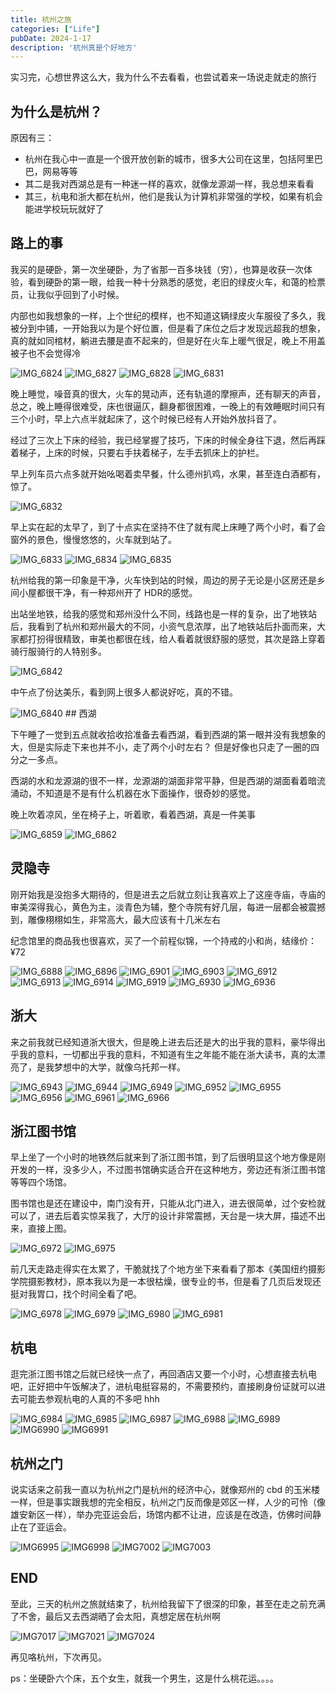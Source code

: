 ```yaml
---
title: 杭州之旅
categories: ["Life"]
pubDate: 2024-1-17
description: '杭州真是个好地方'
---
```


实习完，心想世界这么大，我为什么不去看看，也尝试着来一场说走就走的旅行

## 为什么是杭州？
原因有三：
* 杭州在我心中一直是一个很开放创新的城市，很多大公司在这里，包括阿里巴巴，网易等等
* 其二是我对西湖总是有一种迷一样的喜欢，就像龙源湖一样，我总想来看看
* 其三，杭电和浙大都在杭州，他们是我认为计算机非常强的学校，如果有机会能进学校玩玩就好了

## 路上的事
我买的是硬卧，第一次坐硬卧，为了省那一百多块钱（穷），也算是收获一次体验，看到硬卧的第一眼，给我一种十分熟悉的感觉，老旧的绿皮火车，和蔼的检票员，让我似乎回到了小时候。

内部也如我想象的一样，上个世纪的模样，也不知道这辆绿皮火车服役了多久，我被分到中铺，一开始我以为是个好位置，但是看了床位之后才发现远超我的想象，真的就如同棺材，躺进去腰是直不起来的，但是好在火车上暖气很足，晚上不用盖被子也不会觉得冷

<img src="https://cdn.jsdelivr.net/gh/SUNSIR007/picx-images-hosting@master/20240130/IMG_6824.531br1vs8400.jpeg" alt="IMG_6824" />

<img src="https://cdn.jsdelivr.net/gh/SUNSIR007/picx-images-hosting@master/20240130/IMG_6827.5xrdevhhklc0.jpeg" alt="IMG_6827" />

<img src="https://cdn.jsdelivr.net/gh/SUNSIR007/picx-images-hosting@master/20240130/IMG_6828.2kgap0agmf60.jpeg" alt="IMG_6828" />

<img src="https://cdn.jsdelivr.net/gh/SUNSIR007/picx-images-hosting@master/20240130/IMG_6831.1ouxteusfy2o.jpeg" alt="IMG_6831" />


晚上睡觉，噪音真的很大，火车的晃动声，还有轨道的摩擦声，还有聊天的声音，总之，晚上睡得很难受，床也很逼仄，翻身都很困难，一晚上的有效睡眠时间只有三个小时，早上六点半就起床了，这个时候已经有人开始外放抖音了。

经过了三次上下床的经验，我已经掌握了技巧，下床的时候全身往下退，然后再踩着梯子，上床的时候，只要右手扶着梯子，左手去抓床上的护栏。

早上列车员六点多就开始吆喝着卖早餐，什么德州扒鸡，水果，甚至连白酒都有，惊了。

<img src="https://cdn.jsdelivr.net/gh/SUNSIR007/picx-images-hosting@master/20240130/IMG_6832.33hb792sgaq0.jpeg" alt="IMG_6832" />

早上实在起的太早了，到了十点实在坚持不住了就有爬上床睡了两个小时，看了会窗外的景色，慢慢悠悠的，火车就到站了。

<img src="https://cdn.jsdelivr.net/gh/SUNSIR007/picx-images-hosting@master/20240130/IMG_6833.3nxx4smrhpi0.jpeg" alt="IMG_6833" />

<img src="https://cdn.jsdelivr.net/gh/SUNSIR007/picx-images-hosting@master/20240130/IMG_6834.1nihtm232tsw.jpeg" alt="IMG_6834" />

<img src="https://cdn.jsdelivr.net/gh/SUNSIR007/picx-images-hosting@master/20240130/IMG_6835.7fx23lpevhw0.jpeg" alt="IMG_6835" />

杭州给我的第一印象是干净，火车快到站的时候，周边的房子无论是小区房还是乡间小屋都很干净，有一种郑州开了 HDR的感觉。

出站坐地铁，给我的感觉和郑州没什么不同，线路也是一样的复杂，出了地铁站后，我看到了杭州和郑州最大的不同，小资气息浓厚，出了地铁站后扑面而来，大家都打扮得很精致，审美也都很在线，给人看着就很舒服的感觉，其次是路上穿着骑行服骑行的人特别多。

<img src="https://cdn.jsdelivr.net/gh/SUNSIR007/picx-images-hosting@master/20240130/IMG_6842.6move3euba80.jpeg" alt="IMG_6842" />

中午点了份达美乐，看到网上很多人都说好吃，真的不错。

<img src="https://cdn.jsdelivr.net/gh/SUNSIR007/picx-images-hosting@master/20240130/IMG_6840.2i0uzwlvffc0.jpeg" alt="IMG_6840" />
## 西湖

下午睡了一觉到五点就收拾收拾准备去看西湖，看到西湖的第一眼并没有我想象的大，但是实际走下来也并不小，走了两个小时左右？ 但是好像也只走了一圈的四分之一多点。

西湖的水和龙源湖的很不一样，龙源湖的湖面非常平静，但是西湖的湖面看着暗流涌动，不知道是不是有什么机器在水下面操作，很奇妙的感觉。

晚上吹着凉风，坐在椅子上，听着歌，看着西湖，真是一件美事

<img src="https://cdn.jsdelivr.net/gh/SUNSIR007/picx-images-hosting@master/20240130/IMG_6859.4iyi2tg6kae0.jpeg" alt="IMG_6859" />

<img src="https://cdn.jsdelivr.net/gh/SUNSIR007/picx-images-hosting@master/20240130/IMG_6862.3bddo83ziyk0.jpeg" alt="IMG_6862" />

## 灵隐寺

刚开始我是没抱多大期待的，但是进去之后就立刻让我喜欢上了这座寺庙，寺庙的审美深得我心，黄色为主，淡青色为辅，整个寺院有好几层，每进一层都会被震撼到，雕像栩栩如生，非常高大，最大应该有十几米左右

纪念馆里的商品我也很喜欢，买了一个前程似锦，一个持戒的小和尚，结缘价：¥72

<img src="https://cdn.jsdelivr.net/gh/SUNSIR007/picx-images-hosting@master/20240130/IMG_6888.4dw8twu8am40.jpeg" alt="IMG_6888" />

<img src="https://cdn.jsdelivr.net/gh/SUNSIR007/picx-images-hosting@master/20240130/IMG_6896.5bmekst2fxs0.jpeg" alt="IMG_6896" />

<img src="https://cdn.jsdelivr.net/gh/SUNSIR007/picx-images-hosting@master/20240130/IMG_6901.7feqs9i2ngs0.jpeg" alt="IMG_6901" />

<img src="https://cdn.jsdelivr.net/gh/SUNSIR007/picx-images-hosting@master/20240130/IMG_6903.611x8j4lzfk0.jpeg" alt="IMG_6903" />

<img src="https://cdn.jsdelivr.net/gh/SUNSIR007/picx-images-hosting@master/20240130/IMG_6912.1qiid2hi2lds.jpeg" alt="IMG_6912" />

<img src="https://cdn.jsdelivr.net/gh/SUNSIR007/picx-images-hosting@master/20240130/IMG_6913.52o17sg06xc0.jpeg" alt="IMG_6913" />

<img src="https://cdn.jsdelivr.net/gh/SUNSIR007/picx-images-hosting@master/20240130/IMG_6914.1s4i6z4qs14w.jpeg" alt="IMG_6914" />

<img src="https://cdn.jsdelivr.net/gh/SUNSIR007/picx-images-hosting@master/20240130/IMG_6919.3xkpkx9m1fi0.jpeg" alt="IMG_6919" />

<img src="https://cdn.jsdelivr.net/gh/SUNSIR007/picx-images-hosting@master/20240130/IMG_6930.7kqjv9yk13k0.jpeg" alt="IMG_6930" />

<img src="https://cdn.jsdelivr.net/gh/SUNSIR007/picx-images-hosting@master/20240130/IMG_6936.1fb05ydqe2yo.jpeg" alt="IMG_6936" />

## 浙大
来之前我就已经知道浙大很大，但是晚上进去后还是大的出乎我的意料，豪华得出乎我的意料，一切都出乎我的意料，不知道有生之年能不能在浙大读书，真的太漂亮了，是我梦想中的大学，就像乌托邦一样。

<img src="https://cdn.jsdelivr.net/gh/SUNSIR007/picx-images-hosting@master/20240130/IMG_6943.3qkg1rqywsy0.jpeg" alt="IMG_6943" />

<img src="https://cdn.jsdelivr.net/gh/SUNSIR007/picx-images-hosting@master/20240130/IMG_6944.3ajxt12n42g0.jpeg" alt="IMG_6944" />

<img src="https://cdn.jsdelivr.net/gh/SUNSIR007/picx-images-hosting@master/20240130/IMG_6949.yh220o23seo.jpeg" alt="IMG_6949" />

<img src="https://cdn.jsdelivr.net/gh/SUNSIR007/picx-images-hosting@master/20240130/IMG_6952.1mrf11hydtkw.jpeg" alt="IMG_6952" />

<img src="https://cdn.jsdelivr.net/gh/SUNSIR007/picx-images-hosting@master/20240130/IMG_6955.21zdb2kdzcgw.jpeg" alt="IMG_6955" />

<img src="https://cdn.jsdelivr.net/gh/SUNSIR007/picx-images-hosting@master/20240130/IMG_6956.1gxamou4iqw0.jpeg" alt="IMG_6956" />

<img src="https://cdn.jsdelivr.net/gh/SUNSIR007/picx-images-hosting@master/20240130/IMG_6961.5k4tp3fzxe40.jpeg" alt="IMG_6961" />

<img src="https://cdn.jsdelivr.net/gh/SUNSIR007/picx-images-hosting@master/20240130/IMG_6966.1lkag59yapb4.jpeg" alt="IMG_6966" />

## 浙江图书馆
早上坐了一个小时的地铁然后就来到了浙江图书馆，到了后很明显这个地方像是刚开发的一样，没多少人，不过图书馆确实适合开在这种地方，旁边还有浙江图书馆等等四个场馆。

图书馆也是还在建设中，南门没有开，只能从北门进入，进去很简单，过个安检就可以了，进去后着实惊呆我了，大厅的设计非常震撼，天台是一块大屏，描述不出来，直接上图。

<img src="https://cdn.jsdelivr.net/gh/SUNSIR007/picx-images-hosting@master/20240130/IMG_6972.13ifefujsreo.jpeg" alt="IMG_6972" />

<img src="https://cdn.jsdelivr.net/gh/SUNSIR007/picx-images-hosting@master/20240130/IMG_6975.292e3ab3uusk.jpeg" alt="IMG_6975" />

前几天走路走得实在太累了，干脆就找了个地方坐下来看看了那本《美国纽约摄影学院摄影教材》，原本我以为是一本很枯燥，很专业的书，但是看了几页后发现还挺对我胃口，找个时间全看了吧。

<img src="https://cdn.jsdelivr.net/gh/SUNSIR007/picx-images-hosting@master/20240130/IMG_6978.371ly8fvw9u0.jpeg" alt="IMG_6978" />

<img src="https://cdn.jsdelivr.net/gh/SUNSIR007/picx-images-hosting@master/20240130/IMG_6979.66f0egrev1s0.jpeg" alt="IMG_6979" />

<img src="https://cdn.jsdelivr.net/gh/SUNSIR007/picx-images-hosting@master/20240130/IMG_6980.6llaf4wnpmg0.jpeg" alt="IMG_6980" />

<img src="https://cdn.jsdelivr.net/gh/SUNSIR007/picx-images-hosting@master/20240130/IMG_6981.7ebnjcohjk80.jpeg" alt="IMG_6981" />

## 杭电
逛完浙江图书馆之后就已经快一点了，再回酒店又要一个小时，心想直接去杭电吧，正好把中午饭解决了，进杭电挺容易的，不需要预约，直接刷身份证就可以进去可能去参观杭电的人真的不多吧 hhh

<img src="https://cdn.jsdelivr.net/gh/SUNSIR007/picx-images-hosting@master/20240130/IMG_6984.6t4r6423vqc0.jpeg" alt="IMG_6984" />

<img src="https://cdn.jsdelivr.net/gh/SUNSIR007/picx-images-hosting@master/20240130/IMG_6985.2y6zado2c4q0.jpeg" alt="IMG_6985" />

<img src="https://cdn.jsdelivr.net/gh/SUNSIR007/picx-images-hosting@master/20240130/IMG_6987.1wqikc7ejwf4.jpeg" alt="IMG_6987" />

<img src="https://cdn.jsdelivr.net/gh/SUNSIR007/picx-images-hosting@master/20240130/IMG_6988.51vrvwn9gy00.jpeg" alt="IMG_6988" />

<img src="https://cdn.jsdelivr.net/gh/SUNSIR007/picx-images-hosting@master/20240130/IMG_6989.4feavg0srpc0.jpeg" alt="IMG_6989" />

<img src="https://cdn.jsdelivr.net/gh/SUNSIR007/picx-images-hosting@master/20240117/IMG_6990.6hv9yvewb38.jpeg" alt="IMG6990" />

<img src="https://cdn.jsdelivr.net/gh/SUNSIR007/picx-images-hosting@master/20240117/IMG_6991.mi2vvql9tf4.jpeg" alt="IMG6991" />

## 杭州之门
说实话来之前我一直以为杭州之门是杭州的经济中心，就像郑州的 cbd 的玉米楼一样，但是事实跟我想的完全相反，杭州之门反而像是郊区一样，人少的可怜（像雄安新区一样），举办完亚运会后，场馆内都不让进，应该是在改造，仿佛时间静止在了亚运会。

<img src="https://cdn.jsdelivr.net/gh/SUNSIR007/picx-images-hosting@master/20240117/IMG_6995.5609ashmnys0.jpeg" alt="IMG6995" />

<img src="https://cdn.jsdelivr.net/gh/SUNSIR007/picx-images-hosting@master/20240117/IMG_6998.7d9jqipcs8g0.jpeg" alt="IMG6998" />

<img src="https://cdn.jsdelivr.net/gh/SUNSIR007/picx-images-hosting@master/20240117/IMG_7002.2vyc6b394le0.jpeg" alt="IMG7002" />

<img src="https://cdn.jsdelivr.net/gh/SUNSIR007/picx-images-hosting@master/20240117/IMG_7003.tjtl6azl8pc.jpeg" alt="IMG7003" />

## END
至此，三天的杭州之旅就结束了，杭州给我留下了很深的印象，甚至在走之前充满了不舍，最后又去西湖晒了会太阳，真想定居在杭州啊

<img src="https://cdn.jsdelivr.net/gh/SUNSIR007/picx-images-hosting@master/20240117/IMG_7017.3ts8mcncaqe0.jpeg" alt="IMG7017" />

<img src="https://cdn.jsdelivr.net/gh/SUNSIR007/picx-images-hosting@master/20240117/IMG_7021.543j3gr94gk0.jpeg" alt="IMG7021" />

<img src="https://cdn.jsdelivr.net/gh/SUNSIR007/picx-images-hosting@master/20240117/IMG_7024.1n1d1kko7klc.jpeg" alt="IMG7024" />

再见咯杭州，下次再见。

ps：坐硬卧六个床，五个女生，就我一个男生，这是什么桃花运。。。。

